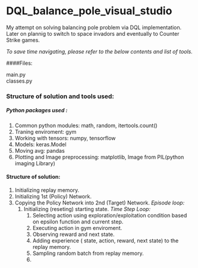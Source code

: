 # DQL_balance_pole_visual_studio

My attempt on solving balancing pole problem via DQL implementation. <br/>
Later on plannig to switch to space invadors and eventually to Counter Strike games.

*To save time navigating, please refer to the below contents and list of tools.*

####Files:

main.py <br/>
classes.py <br/>

### Structure of solution and tools used:

##### Python packages used : 
1. Common python modules: math, random, itertools.count()
2. Traning enviroment: gym
3. Working with tensors: numpy, tensorflow
4. Models: keras.Model
4. Moving avg: pandas
4. Plotting and Image preprocessing: matplotlib, Image from PIL(python imaging Library)

#### Structure of solution:

1. Initializing replay memory.
2. Initializing 1st (Policy) Network.
3. Copying the Policy Network into 2nd (Target) Network.
   *Episode loop:*
      1. Initializing (reseting) starting state.
      *Time Step Loop:*
          1. Selecting action using exploration/exploitation condition based on epsilon function and current step.
          2. Executing action in gym enviroment.
          3. Observing reward and next state.
          4. Adding experience ( state, action, reward, next state) to the replay memory.
          5. Sampling random batch from replay memory.
          6. 
